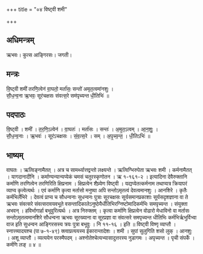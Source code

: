 +++
title = "०४ विष्ट्वी शमी"

+++
## अधिमन्त्रम्
ऋभवः। कुत्स आङ्गिरसः। जगती।

## मन्त्रः
वि॒ष्ट्वी शमी॑ तरणि॒त्वेन॑ वा॒घतो॒ मर्ता॑सः॒ सन्तो॑ अमृत॒त्वमा॑नशुः ।  
सौ॒ध॒न्व॒ना ऋ॒भवः॒ सूर॑चक्षसः संवत्स॒रे सम॑पृच्यन्त धी॒तिभिः॑ ॥

## पदपाठः
वि॒ष्ट्वी । शमी॑ । त॒र॒णि॒ऽत्वेन॑ । वा॒घतः॑ । मर्ता॑सः । सन्तः॑ । अ॒मृ॒त॒ऽत्वम् । आ॒न॒शुः॒ ।  
सौ॒ध॒न्व॒नाः । ऋ॒भवः॑ । सूर॑ऽचक्षसः । सं॒व॒त्स॒रे । सम् । अ॒पृ॒च्य॒न्त॒ । धी॒तिऽभिः॑ ॥

## भाष्यम्
वाघतः । ऋत्विङ्नामैतत् । अत्र च सामर्थ्यात्तद्वन्तो लक्ष्यन्ते । ऋत्विग्भिरुपेता ऋभवः शमी । कर्मनामैतत् । यागदानादीनि । कर्माण्यन्यान्यप्येकं चमसं चतुरस्कृणोतन । ऋ १-१६१-२ । इत्यादिना देवैरुक्तानि कर्माणि तरणित्वेन तरणिरिति क्षिप्रनाम । क्षिप्रत्वेन शैघ्र्येण विष्ट्वी । यद्यप्येतत्कर्मनाम तथाप्यत्र क्रियापरं व्याप्य कृत्वेत्यर्थः । एवं कर्माणि कृत्वा मर्तासो मनुष्या अपि सन्तोऽमृतत्वं देवत्वमानशुः । आनशिरे । कृतैः कर्मभिर्लेभिरे । देवत्वं प्राप्य च सौधन्वनाः सुधन्वनः पुत्राः सूरचक्षसः सूर्यसमानप्रकाशाः सूर्यसदृशज्ञाना वा ते ऋभवः संवत्सरे संवत्सरावयवभूते वसन्तादिकालेऽनुष्ठेयैर्धीतिभिरग्निष्टोमादिकर्मभिः समपृच्यन्त । संयुक्ता अभवन् । हविर्भागार्हा बभूवुरित्यर्थः । अत्र निरुक्तम् । कृत्वा कर्माणि क्षिप्रत्वेन वोढारो मेधाविनो वा मर्तासः सन्तोऽमृतत्वमानशिरे सौधन्वना ऋभवः सूरख्याना वा सूरप्रज्ञा वा संवत्सरे समपृच्यन्त धीतिभिः कर्मभिर्ऋभुर्विभ्वा वाज इति सुधन्वन आङ्गिरसस्य त्रयः पुत्रा बभूवुः । नि ११-१६ । इति ॥ विष्ट्वी विष्णृ व्याप्तौ । स्नात्त्व्यादयश्च (पा ७-१-४९) क्त्वाप्रत्ययस्य ईकारान्तादेशः । शमी । सुपां सुलुगिति शसो लुक् । आनशुः । अशू व्याप्तौ । व्यत्ययेन परस्मैपदम् । अश्नोतेश्चेत्यभ्यासादुत्तरस्य नुडागमः । अपृच्यन्त । पृची संपर्के । कर्मणि लङ् ॥ ४ ॥